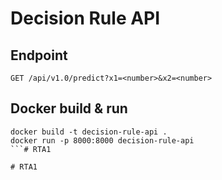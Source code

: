 # Decision Rule API

## Endpoint
`GET /api/v1.0/predict?x1=<number>&x2=<number>`

## Docker build & run
```
docker build -t decision-rule-api .
docker run -p 8000:8000 decision-rule-api
```#   R T A 1  
 #   R T A 1  
 